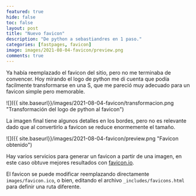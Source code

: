 ```yaml
---
featured: true
hide: false
toc: false
layout: post
title: "Nuevo favicon"
description: "De python a sebastiandres en 1 paso."
categories: [fastpages, favicon]
image: images/2021-08-04-favicon/preview.png
comments: true
---
```


Ya había reemplazado el favicon del sitio, pero no me terminaba de convencer.
Hoy mirando el logo de python me di cuenta que podía facilmente transformarse en una S,
que me pareció muy adecuado para un favicon simple pero memorable. 

![]({{ site.baseurl}}/images/2021-08-04-favicon/transformacion.png "Transformación del logo de python al favicon")

La imagen final tiene algunos detalles en los bordes, pero no es relevante
dado que al convertirlo a favicon se reduce enormemente el tamaño.

![]({{ site.baseurl}}/images/2021-08-04-favicon/preview.png "Favicon obtenido")

Hay varios servicios para generar un favicon a partir de una imagen, en este caso obtuve mejores resultados con [favicon.io](https://favicon.io/).

El favicon se puede modificar reemplazando directamente `images/favicon.ico`, o bien,
editando el archivo `_includes/favicons.html` para definir una ruta diferente. 